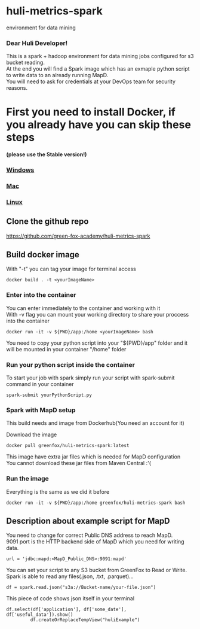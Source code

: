 # huli-metrics-spark
environment for data mining

### Dear Huli Developer!

This is a spark + hadoop environment for data mining jobs configured for s3 bucket reading.  
At the end you will find a Spark image which has an exmaple python script to write data to an already running MapD.  
You will need to ask for credentials at your DevOps team for security reasons.

# First you need to install Docker, if you already have you can skip these steps

#### (please use the Stable version!)

### [Windows](https://docs.docker.com/docker-for-windows/install/)

### [Mac](https://docs.docker.com/docker-for-mac/)

### [Linux](https://docs.docker.com/install/linux/docker-ce/ubuntu/)

## Clone the github repo

https://github.com/green-fox-academy/huli-metrics-spark

## Build docker image
With "-t" you can tag your image for terminal access

```
docker build . -t <yourImageName>
```

### Enter into the container
You can enter immediately to the container and working with it  
With -v flag you can mount your working directory to share your proccess into the container

```
docker run -it -v ${PWD}/app:/home <yourImageName> bash
```
You need to copy your python script into your "${PWD}/app" folder and it will be mounted in your container "/home" folder

### Run your python script inside the container
To start your job with spark simply run your script with spark-submit command in your container

```
spark-submit yourPythonScript.py
```

### Spark with MapD setup 
This build needs and image from Dockerhub(You need an account for it)

Download the image

```
docker pull greenfox/huli-metrics-spark:latest
```

This image have extra jar files which is needed for MapD configuration  
You cannot download these jar files from Maven Central :'(

### Run the image 
Everything is the same as we did it before

```
docker run -it -v ${PWD}/app:/home greenfox/huli-metrics-spark bash
```

## Description about example script for MapD

You need to change for correct Public DNS address to reach MapD.  
9091 port is the HTTP backend side of MapD which you need for writing data.

```
url = 'jdbc:mapd:<MapD_Public_DNS>:9091:mapd'
```

You can set your script to any S3 bucket from GreenFox to Read or Write.  
Spark is able to read any files(.json, .txt, .parquet)...

```
df = spark.read.json("s3a://Bucket-name/your-file.json")
```

This piece of code shows json itself in your terminal

```
df.select(df['application'], df['some_date'], df['useful_data']).show()
         df.createOrReplaceTempView("huliExample")
```
